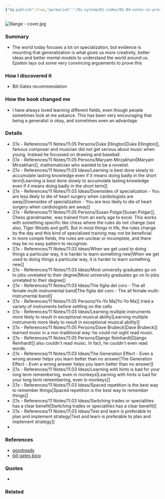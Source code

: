 ```yaml
---
{"dg-publish":true,"permalink":"/0x-system/01-index/01-04-notes-in-process/range-why-generalists-triumph-in-a-specialized-world-david-epstein/","title":"Range - Why Generalists Triumph in a Specialized World - David Epstein","noteIcon":""}
---
```


![Range - cover.jpg](/img/user/0x%20-%20System/01%20Index/01.04%20Notes%20in%20process/Range%20-%20cover.jpg)
### Summary
- The world today focuses a lot on specialization, but evidence is mounting that generalization is what gives us more creativity, better ideas and better mental models to understand the world around us. Epstein lays out some very convincing arguements to prove this

### How I discovered it
- Bill Gates recommendation

### How the book changed me
- I have always loved learning different fields, even though people sometimes look at me askance. This has been very encouraging that being a generalist is okay, and sometimes even an advantage.

### Details
- [[1x - References/11 Notes/11.05 Persons/Duke Ellington\|Duke Ellington]], famous composer and musician did not get serious about music when young. Instead he focussed on drawing and baseball.
- [[1x - References/11 Notes/11.05 Persons/Maryam Mirzakhani\|Maryam Mirzakhani]], mathematician who wanted to be a novelist.
- [[1x - References/11 Notes/11.03 Ideas/Learning is best done slowly to accumulate lasting knowledge even if it means doing badly in the short term\|Learning is best done slowly to accumulate lasting knowledge even if it means doing badly in the short term]]
- [[1x - References/11 Notes/11.03 Ideas/Downsides of specialization - You are less likely to die of heart surgery when cardiologists are away\|Downsides of specialization - You are less likely to die of heart surgery when cardiologists are away]]
- [[1x - References/11 Notes/11.05 Persons/Susan Polgar\|Susan Polgar]], Chess grandmaster, was trained from an early age to excel. This works with something specific like chess where the rules do not change (see also, Tiger Woods and golf). But in most things in life, the rules change by the day and this kind of specialized training may not be beneficial.
- In more comple fields, the rules are unclear or incomplete, and there may be no easy pattern to recognise.
- [[1x - References/11 Notes/11.03 Ideas/When we get used to doing things a particular way, it is harder to learn something new\|When we get used to doing things a particular way, it is harder to learn something new]]
- [[1x - References/11 Notes/11.03 Ideas/Most university graduates go on to jobs unrelated to their degree\|Most university graduates go on to jobs unrelated to their degree]]
- [[1x - References/11 Notes/11.03 Ideas/The figlia del coro - The all female multi-instrumental band\|The figlia del coro - The all female multi-instrumental band]]
- [[1x - References/11 Notes/11.05 Persons/Yo-Yo Ma\|Yo-Yo Ma]] tried a variety of instruments before settling on the cello
- [[1x - References/11 Notes/11.03 Ideas/Learning multiple instruments more likely to result in exceptional musical ability\|Learning multiple instruments more likely to result in exceptional musical ability]]
- [[1x - References/11 Notes/11.05 Persons/Dave Brubeck\|Dave Brubeck]] learned music in a non-traditional way: he could not sight read music.
- [[1x - References/11 Notes/11.05 Persons/Django Reinhardt\|Django Reinhardt]] also couldn't read music. In fact, he couldn't even read words.
- [[1x - References/11 Notes/11.03 Ideas/The Generation Effect - Even a wrong answer helps you learn better than no answer\|The Generation Effect - Even a wrong answer helps you learn better than no answer]]
- [[1x - References/11 Notes/11.03 Ideas/Learning with hints is bad for your long term remembering, even in monkeys\|Learning with hints is bad for your long term remembering, even in monkeys]]
- [[1x - References/11 Notes/11.03 Ideas/Spaced repetition is the best way to remember things\|Spaced repetition is the best way to remember things]]
- [[1x - References/11 Notes/11.03 Ideas/Switching trades or specialities has a clear benefit\|Switching trades or specialities has a clear benefit]]
- [[1x - References/11 Notes/11.03 Ideas/Test and learn is preferable to plan and implement strategy\|Test and learn is preferable to plan and implement strategy]]
- 

### References
- [goodreads](https://www.goodreads.com/book/show/41795733-range)
- [bill gates blog](https://www.gatesnotes.com/Range)

### Quotes
- 

### Related

